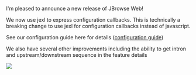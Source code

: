 I'm pleased to announce a new release of JBrowse Web!

We now use jexl to express configuration callbacks. This is technically a
breaking change to use jexl for configuration callbacks instead of javascript.

See our configuration guide here for details
([configuration guide](docs/config_guide#configuration-callbacks))

We also have several other improvements including the ability to get intron and
upstream/downstream sequence in the feature details

![](https://user-images.githubusercontent.com/6511937/111727694-c5570b80-8841-11eb-89b6-695b7b7a3379.png)
